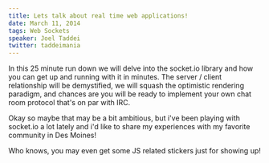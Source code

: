 ```yaml
---
title: Lets talk about real time web applications!
date: March 11, 2014
tags: Web Sockets
speaker: Joel Taddei
twitter: taddeimania
---
```




In this 25 minute run down we will delve into the socket.io library and how you can get up and running with it in minutes.  The server / client relationship will be demystified, we will squash the optimistic rendering paradigm, and chances are you will be ready to implement your own chat room protocol that's on par with IRC.

Okay so maybe that may be a bit ambitious, but i've been playing with socket.io a lot lately and i'd like to share my experiences with my favorite community in Des Moines!

Who knows, you may even get some JS related stickers just for showing up!

